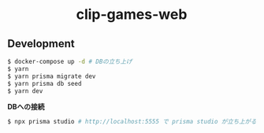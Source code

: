 <p><h1 align="center">clip-games-web</h1></p>

## Development

```bash
$ docker-compose up -d # DBの立ち上げ
$ yarn
$ yarn prisma migrate dev
$ yarn prisma db seed
$ yarn dev
```

**DBへの接続**

```bash
$ npx prisma studio # http://localhost:5555 で prisma studio が立ち上がる
```

